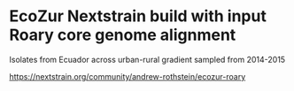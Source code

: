 # EcoZur Nextstrain build with input Roary core genome alignment
Isolates from Ecuador across urban-rural gradient sampled from 2014-2015

https://nextstrain.org/community/andrew-rothstein/ecozur-roary


